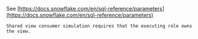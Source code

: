 See [https://docs.snowflake.com/en/sql-reference/parameters](https://docs.snowflake.com/en/sql-reference/parameters)
```
Shared view consumer simulation requires that the executing role owns the view.
```
